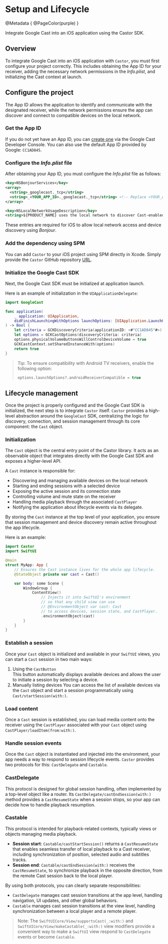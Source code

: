 # Setup and Lifecycle

@Metadata {
    @PageColor(purple)
}

Integrate Google Cast into an iOS application using the Castor SDK.

## Overview

To integrate Google Cast into an iOS application with ``Castor``, you must first configure your project correctly. This includes obtaining the App ID for your receiver, adding the necessary network permissions in the _Info.plist_, and initializing the Cast context at launch.

## Configure the project

The App ID allows the application to identify and communicate with the designated receiver, while the network permissions ensure the app can discover and connect to compatible devices on the local network.

### Get the App ID

If you do not yet have an App ID, you can [create one](https://developers.google.com/cast/codelabs/cast-receiver#3) via the Google Cast Developer Console. You can also use the default App ID provided by Google: `CC1AD845`.

### Configure the _Info.plist_ file

After obtaining your App ID, you must configure the _Info.plist_ file as follows:

```xml
<key>NSBonjourServices</key>
<array>
  <string>_googlecast._tcp</string>
  <string>_<YOUR_APP_ID>._googlecast._tcp</string> <!-- Replace <YOUR_APP_ID> by CC1AD845 (default App ID) or your own App ID -->
</array>

<key>NSLocalNetworkUsageDescription</key>
<string>${PRODUCT_NAME} uses the local network to discover Cast-enabled devices on your WiFi network.</string>
```

These entries are required for iOS to allow local network access and device discovery using _Bonjour_.

### Add the dependency using SPM

You can add ``Castor`` to your iOS project using SPM directly in Xcode. Simply provide the ``Castor`` GitHub repository [URL](https://github.com/SRGSSR/castor).

### Initialize the Google Cast SDK

Next, the Google Cast SDK must be initialized at application launch.

Here is an example of initialization in the `UIApplicationDelegate`:

```swift
import GoogleCast 

func application(
    _ application: UIApplication, 
    didFinishLaunchingWithOptions launchOptions: [UIApplication.LaunchOptionsKey: Any]? = nil
) -> Bool {
    let criteria = GCKDiscoveryCriteria(applicationID: <#"CC1AD845"#>)
    let options = GCKCastOptions(discoveryCriteria: criteria)
    options.physicalVolumeButtonsWillControlDeviceVolume = true
    GCKCastContext.setSharedInstanceWith(options)
    return true
}
```

> Tip: To ensure compatibility with Android TV receivers, enable the following option:
>
> ```swift
> options.launchOptions?.androidReceiverCompatible = true
> ```

## Lifecycle management

Once the project is properly configured and the Google Cast SDK is initialized, the next step is to integrate ``Castor`` itself. ``Castor`` provides a high-level abstraction around the `GoogleCast` SDK, centralizing the logic for discovery, connection, and session management through its core component: the ``Cast`` object.

### Initialization

The ``Cast`` object is the central entry point of the Castor library. It acts as an observable object that integrates directly with the Google Cast SDK and exposes a higher-level API.

A ``Cast`` instance is responsible for:

- Discovering and managing available devices on the local network  
- Starting and ending sessions with a selected device  
- Exposing the active session and its connection state  
- Controlling volume and mute state on the receiver  
- Handling media playback through the associated ``CastPlayer``  
- Notifying the application about lifecycle events via its delegate.

By storing the ``Cast`` instance at the top level of your application, you ensure that session management and device discovery remain active throughout the app lifecycle.

Here is an example:

```swift
import Castor
import SwiftUI

@main
struct MyApp: App {
    // Ensures the Cast instance lives for the whole app lifecycle.
    @StateObject private var cast = Cast()

    var body: some Scene {
        WindowGroup {
            ContentView()
                // Injects it into SwiftUI's environment 
                // so that any child view can use 
                // @EnvironmentObject var cast: Cast
                // to access devices, session state, and CastPlayer.
                .environmentObject(cast)
        }
    }
}
```

### Establish a session

Once your ``Cast`` object is initialized and available in your ``SwiftUI`` views, you can start a ``Cast`` session in two main ways:

1. Using the ``CastButton``  
    This button automatically displays available devices and allows the user to initiate a session by selecting a device.
2. Manually listing devices
    You can access the list of available devices via the ``Cast`` object and start a session programmatically using ``Cast/startSession(with:)``.

### Load content

Once a ``Cast`` session is established, you can load media content onto the receiver using the ``CastPlayer`` associated with your ``Cast`` object using ``CastPlayer/loadItem(from:with:)``.

### Handle session events

Once the ``Cast`` object is instantiated and injected into the environment, your app needs a way to respond to session lifecycle events. ``Castor`` provides two protocols for this: ``CastDelegate`` and ``Castable``.

### CastDelegate

This protocol is designed for global session handling, often implemented by a top-level object like a router. Its ``CastDelegate/castEndSession(with:)`` method provides a ``CastResumeState`` when a session stops, so your app can decide how to handle playback resumption.

### Castable

This protocol is intended for playback-related contexts, typically views or objects managing media playback.

- **Session start**: ``Castable/castStartSession()`` returns a ``CastResumeState`` that enables seamless transfer of local playback to a Cast receiver, including synchronization of position, selected audio and subtitles tracks.
- **Session end**: ``Castable/castEndSession(with:)`` receives the ``CastResumeState``, to synchronize playback in the opposite direction, from the remote Cast session back to the local player.

By using both protocols, you can clearly separate responsibilities:

- ``CastDelegate`` manages cast session transitions at the app level, handling navigation, UI updates, and other global behaviors.
- ``Castable`` manages cast session transitions at the view level, handling synchronization between a local player and a remote player.

> Note:
> The ``SwiftUICore/View/supportsCast(_:with:)`` and ``SwiftUICore/View/makeCastable(_:with:)`` view modifiers provide a convenient way to make a ``SwiftUI`` view respond to ``CastDelegate`` events or become ``Castable``.
